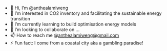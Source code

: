 - 👋 Hi, I’m @anthealamiweng
- 👀 I’m interested in CO2 inventory and facilitating the sustainable energy transition
- 🌱 I’m currently learning to build optimisation energy models
- 💞️ I’m looking to collaborate on ...
- 📫 How to reach me @anthealamiweng@gmail.com
- ⚡ Fun fact: I come from a coastal city aka a gambling paradise!
<!---
anthealamiweng/anthealamiweng is a ✨ special ✨ repository because its `README.md` (this file) appears on your GitHub profile.
You can click the Preview link to take a look at your changes.
--->
